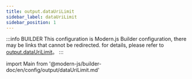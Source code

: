 ```yaml
---
title: output.dataUriLimit
sidebar_label: dataUriLimit
sidebar_position: 1
---
```


:::info BUILDER
This configuration is Modern.js Builder configuration, there may be links that cannot be redirected. for details, please refer to [output.dataUriLimit](https://modernjs.dev/builder/zh/api/config-output.html#output-dataurilimit)。
:::

import Main from '@modern-js/builder-doc/en/config/output/dataUriLimit.md'

<Main />
